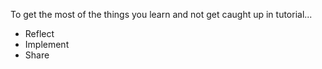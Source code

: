---
---

To get the most of the things you learn and not get caught up in tutorial...

- Reflect
- Implement
- Share